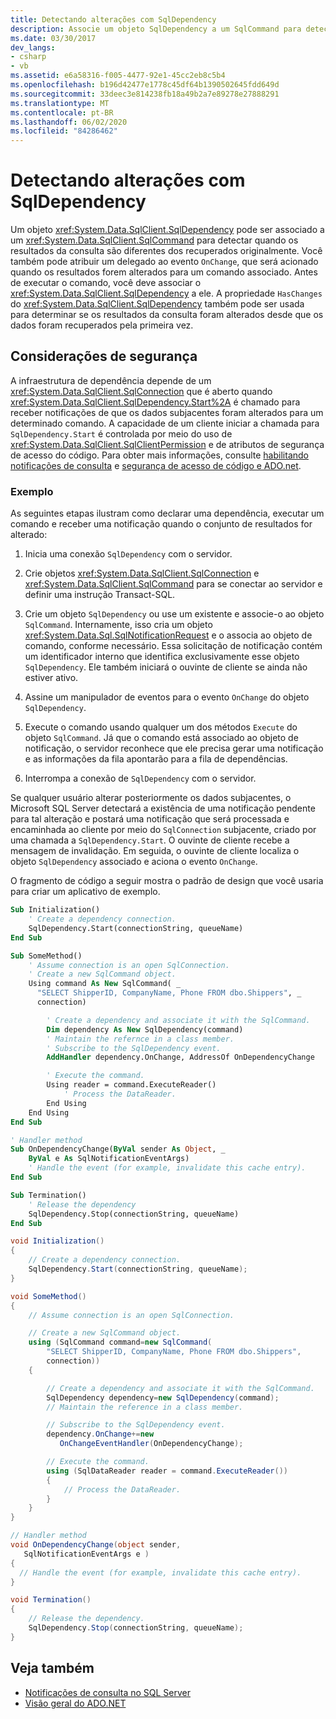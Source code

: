 ```yaml
---
title: Detectando alterações com SqlDependency
description: Associe um objeto SqlDependency a um SqlCommand para detectar quando os resultados da consulta são diferentes daqueles recuperados originalmente em ADO.NET.
ms.date: 03/30/2017
dev_langs:
- csharp
- vb
ms.assetid: e6a58316-f005-4477-92e1-45cc2eb8c5b4
ms.openlocfilehash: b196d42477e1778c45df64b1390502645fdd649d
ms.sourcegitcommit: 33deec3e814238fb18a49b2a7e89278e27888291
ms.translationtype: MT
ms.contentlocale: pt-BR
ms.lasthandoff: 06/02/2020
ms.locfileid: "84286462"
---
```

# <a name="detecting-changes-with-sqldependency"></a>Detectando alterações com SqlDependency

Um objeto <xref:System.Data.SqlClient.SqlDependency> pode ser associado a um <xref:System.Data.SqlClient.SqlCommand> para detectar quando os resultados da consulta são diferentes dos recuperados originalmente. Você também pode atribuir um delegado ao evento `OnChange`, que será acionado quando os resultados forem alterados para um comando associado. Antes de executar o comando, você deve associar o <xref:System.Data.SqlClient.SqlDependency> a ele. A propriedade `HasChanges` do <xref:System.Data.SqlClient.SqlDependency> também pode ser usada para determinar se os resultados da consulta foram alterados desde que os dados foram recuperados pela primeira vez.

## <a name="security-considerations"></a>Considerações de segurança

A infraestrutura de dependência depende de um <xref:System.Data.SqlClient.SqlConnection> que é aberto quando <xref:System.Data.SqlClient.SqlDependency.Start%2A> é chamado para receber notificações de que os dados subjacentes foram alterados para um determinado comando. A capacidade de um cliente iniciar a chamada para `SqlDependency.Start` é controlada por meio do uso de <xref:System.Data.SqlClient.SqlClientPermission> e de atributos de segurança de acesso do código. Para obter mais informações, consulte [habilitando notificações de consulta](enabling-query-notifications.md) e [segurança de acesso de código e ADO.net](../code-access-security.md).

### <a name="example"></a>Exemplo

As seguintes etapas ilustram como declarar uma dependência, executar um comando e receber uma notificação quando o conjunto de resultados for alterado:

1. Inicia uma conexão `SqlDependency` com o servidor.

2. Crie objetos <xref:System.Data.SqlClient.SqlConnection> e <xref:System.Data.SqlClient.SqlCommand> para se conectar ao servidor e definir uma instrução Transact-SQL.

3. Crie um objeto `SqlDependency` ou use um existente e associe-o ao objeto `SqlCommand`. Internamente, isso cria um objeto <xref:System.Data.Sql.SqlNotificationRequest> e o associa ao objeto de comando, conforme necessário. Essa solicitação de notificação contém um identificador interno que identifica exclusivamente esse objeto `SqlDependency`. Ele também iniciará o ouvinte de cliente se ainda não estiver ativo.

4. Assine um manipulador de eventos para o evento `OnChange` do objeto `SqlDependency`.

5. Execute o comando usando qualquer um dos métodos `Execute` do objeto `SqlCommand`. Já que o comando está associado ao objeto de notificação, o servidor reconhece que ele precisa gerar uma notificação e as informações da fila apontarão para a fila de dependências.

6. Interrompa a conexão de `SqlDependency` com o servidor.

Se qualquer usuário alterar posteriormente os dados subjacentes, o Microsoft SQL Server detectará a existência de uma notificação pendente para tal alteração e postará uma notificação que será processada e encaminhada ao cliente por meio do `SqlConnection` subjacente, criado por uma chamada a `SqlDependency.Start`. O ouvinte de cliente recebe a mensagem de invalidação. Em seguida, o ouvinte de cliente localiza o objeto `SqlDependency` associado e aciona o evento `OnChange`.

O fragmento de código a seguir mostra o padrão de design que você usaria para criar um aplicativo de exemplo.

```vb
Sub Initialization()
    ' Create a dependency connection.
    SqlDependency.Start(connectionString, queueName)
End Sub

Sub SomeMethod()
    ' Assume connection is an open SqlConnection.
    ' Create a new SqlCommand object.
    Using command As New SqlCommand( _
      "SELECT ShipperID, CompanyName, Phone FROM dbo.Shippers", _
      connection)

        ' Create a dependency and associate it with the SqlCommand.
        Dim dependency As New SqlDependency(command)
        ' Maintain the refernce in a class member.
        ' Subscribe to the SqlDependency event.
        AddHandler dependency.OnChange, AddressOf OnDependencyChange

        ' Execute the command.
        Using reader = command.ExecuteReader()
            ' Process the DataReader.
        End Using
    End Using
End Sub

' Handler method
Sub OnDependencyChange(ByVal sender As Object, _
    ByVal e As SqlNotificationEventArgs)
    ' Handle the event (for example, invalidate this cache entry).
End Sub

Sub Termination()
    ' Release the dependency
    SqlDependency.Stop(connectionString, queueName)
End Sub
```

```csharp
void Initialization()
{
    // Create a dependency connection.
    SqlDependency.Start(connectionString, queueName);
}

void SomeMethod()
{
    // Assume connection is an open SqlConnection.

    // Create a new SqlCommand object.
    using (SqlCommand command=new SqlCommand(
        "SELECT ShipperID, CompanyName, Phone FROM dbo.Shippers",
        connection))
    {

        // Create a dependency and associate it with the SqlCommand.
        SqlDependency dependency=new SqlDependency(command);
        // Maintain the reference in a class member.

        // Subscribe to the SqlDependency event.
        dependency.OnChange+=new
           OnChangeEventHandler(OnDependencyChange);

        // Execute the command.
        using (SqlDataReader reader = command.ExecuteReader())
        {
            // Process the DataReader.
        }
    }
}

// Handler method
void OnDependencyChange(object sender,
   SqlNotificationEventArgs e )
{
  // Handle the event (for example, invalidate this cache entry).
}

void Termination()
{
    // Release the dependency.
    SqlDependency.Stop(connectionString, queueName);
}
```

## <a name="see-also"></a>Veja também

- [Notificações de consulta no SQL Server](query-notifications-in-sql-server.md)
- [Visão geral do ADO.NET](../ado-net-overview.md)
